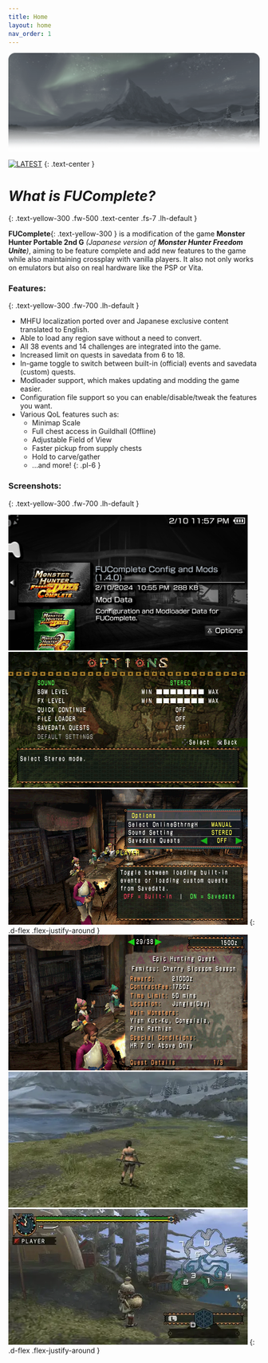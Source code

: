 ```yaml
---
title: Home
layout: home
nav_order: 1
---
```

![PatchLogo](/assets/images/landing_head.png)

[![LATEST](https://img.shields.io/github/v/release/FUComplete/Patch?style=for-the-badge&logo=github&logoColor=ffffff&label=Download%20Latest&color=e7af06)](https://github.com/FUComplete/Patch/releases/latest)
{: .text-center }

# *What is FUComplete?*
{: .text-yellow-300 .fw-500 .text-center .fs-7 .lh-default }

**FUComplete**{: .text-yellow-300 } is a modification of the game **Monster Hunter Portable 2nd G** *(Japanese version of **Monster Hunter Freedom Unite**)*, aiming to be feature complete and add new features to the game while also maintaining crossplay with vanilla players. It also not only works on emulators but also on real hardware like the PSP or Vita.

### Features:
{: .text-yellow-300 .fw-700 .lh-default }

* MHFU localization ported over and Japanese exclusive content translated to English.
* Able to load any region save without a need to convert.
* All 38 events and 14 challenges are integrated into the game.
* Increased limit on quests in savedata from 6 to 18.
* In-game toggle to switch between built-in (official) events and savedata (custom) quests.
* Modloader support, which makes updating and modding the game easier.
* Configuration file support so you can enable/disable/tweak the features you want.
* Various QoL features such as:
  - Minimap Scale
  - Full chest access in Guildhall (Offline)
  - Adjustable Field of View
  - Faster pickup from supply chests
  - Hold to carve/gather
  - ...and more!
{: .pl-6 }

### Screenshots:
{: .text-yellow-300 .fw-700 .lh-default }

<a href="/assets/images/mod_savedata.png" target="_blank"><img src="/assets/images/mod_savedata.png"></a>
<a href="/assets/images/options_menu.png" target="_blank"><img src="/assets/images/options_menu.png"></a>
<a href="/assets/images/quest_toggle.png" target="_blank"><img src="/assets/images/quest_toggle.png"></a>
{: .d-flex .flex-justify-around }
<a href="/assets/images/jdlc_quest.png" target="_blank"><img src="/assets/images/jdlc_quest.png"></a>
<a href="/assets/images/FoV.webp" target="_blank"><img src="/assets/images/FoV-smaller.webp"></a>
<a href="/assets/images/Minimap.webp" target="_blank"><img src="/assets/images/Minimap-smaller.webp"></a>
{: .d-flex .flex-justify-around }
